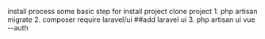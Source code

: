 install process 
some basic step for install project
    clone project 
    1. php artisan migrate
    2. composer require laravel/ui ##add laravel ui
    3. php artisan ui vue --auth 
